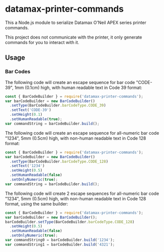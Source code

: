 datamax-printer-commands
========================

This a Node.js module to serialize Datamax O'Neil APEX series printer commands.

This project does not communicate with the printer, it only generate commands for you to interact with it.

Usage
-----

### Bar Codes

The following code will create an escape sequence for bar code "CODE-39", 1mm (0.1cm) high, with human readable text in Code 39 format:

```javascript
const { BarCodeBuilder } = require('datamax-printer-commands');
var barCodeBuilder = new BarCodeBuilder()
  .setType(BarCodeBuilder.barCodeType.CODE_39)
  .setText('CODE-39')
  .setHeight(0.1)
  .setHumanReadable(true);
var commandString = barCodeBuilder.build();
```

The following code will create an escape sequence for all-numeric bar code "1234", 5mm (0.5cm) high, with non-human readable text in Code 128 format:

```javascript
const { BarCodeBuilder } = require('datamax-printer-commands');
var barCodeBuilder = new BarCodeBuilder()
  .setType(BarCodeBuilder.barCodeType.CODE_128)
  .setText('1234')
  .setHeight(0.5)
  .setHumanReadable(false)
  .setOnlyNumeric(true);
var commandString = barCodeBuilder.build();
```

The following code will create 2 escape sequences for all-numeric bar code "1234", 5mm (0.5cm) high, with non-human readable text in Code 128 format, using the same builder:

```javascript
const { BarCodeBuilder } = require('datamax-printer-commands');
var barCodeBuilder = new BarCodeBuilder();
barCodeBuilder.setType(BarCodeBuilder.barCodeType.CODE_128)
  .setHeight(0.5)
  .setHumanReadable(false)
  .setOnlyNumeric(true);
var commandString0 = barCodeBuilder.build('1234');
var commandString1 = barCodeBuilder.build('4321');
```
